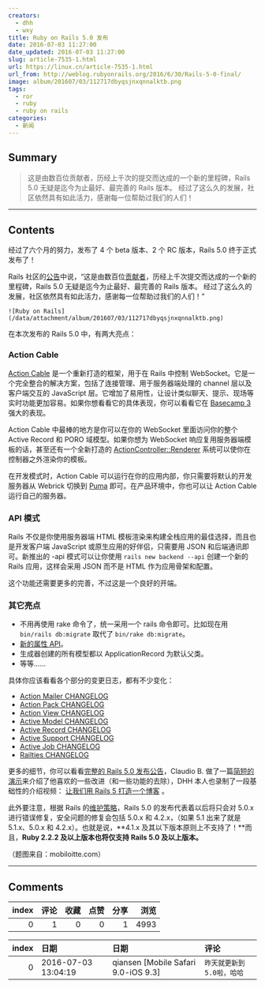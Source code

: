 ```yaml
---
creators:
  - dhh
  - wxy
title: Ruby on Rails 5.0 发布
date: 2016-07-03 11:27:00
date_updated: 2016-07-03 11:27:00
slug: article-7535-1.html
url: https://linux.cn/article-7535-1.html
url_from: http://weblog.rubyonrails.org/2016/6/30/Rails-5-0-final/
image: album/201607/03/112717dbyqsjnxqnnalktb.png
tags:
  - ror
  - ruby
  - ruby on rails
categories:
  - 新闻
---
```


## Summary

> 这是由数百位贡献者，历经上千次的提交而达成的一个新的里程碑，Rails 5.0 无疑是迄今为止最好、最完善的 Rails 版本。 经过了这么久的发展，社区依然具有如此活力，感谢每一位帮助过我们的人们！

***

<!-- more -->

## Contents

经过了六个月的努力，发布了 4 个 beta 版本、2 个 RC 版本，Rails 5.0 终于正式发布了！

Rails 社区的[公告](http://weblog.rubyonrails.org/2016/6/30/Rails-5-0-final/)中说，“这是由数百位[贡献者](http://contributors.rubyonrails.org/releases/5-0-0/contributors)，历经上千次提交而达成的一个新的里程碑，Rails 5.0 无疑是迄今为止最好、最完善的 Rails 版本。 经过了这么久的发展，社区依然具有如此活力，感谢每一位帮助过我们的人们！”

`![Ruby on Rails](/data/attachment/album/201607/03/112717dbyqsjnxqnnalktb.png)`

在本次发布的 Rails 5.0 中，有两大亮点：

### Action Cable

[Action Cable](https://github.com/rails/rails/tree/master/actioncable) 是一个重新打造的框架，用于在 Rails 中控制 WebSocket。它是一个完全整合的解决方案，包括了连接管理、用于服务器端处理的 channel 层以及客户端交互的 JavaScript 层。它增加了易用性，让设计类似聊天、提示、现场等实时功能更加容易。如果你想看看它的具体表现，你可以看看它在 [Basecamp 3](https://basecamp.com/) 强大的表现。

Action Cable 中最棒的地方是你可以在你的 WebSocket 里面访问你的整个 Active Record 和 PORO 域模型。如果你想为 WebSocket 响应复用服务器端模板的话，甚至还有一个全新打造的 [ActionController::Renderer](http://blog.bigbinary.com/2016/01/08/rendering-views-outside-of-controllers-in-rails-5.html) 系统可以使你在控制器之外渲染你的模板。

在开发模式时，Action Cable 可以运行在你的应用内部，你只需要将默认的开发服务器从 Webrick 切换到 [Puma](http://puma.io/) 即可。在产品环境中，你也可以让 Action Cable 运行自己的服务器。

### API 模式

Rails 不仅是你使用服务器端 HTML 模板渲染来构建全栈应用的最佳选择，而且也是开发客户端 JavaScript 或原生应用的好伴侣，只需要用 JSON 和后端通讯即可。新推出的 -api 模式可以让你使用 `rails new backend --api` 创建一个新的 Rails 应用，这样会采用 JSON 而不是 HTML 作为应用骨架和配置。

这个功能还需要更多的完善，不过这是一个良好的开端。

### 其它亮点

* 不用再使用 rake 命令了，统一采用一个 rails 命令即可。比如现在用 `bin/rails db:migrate` 取代了 `bin/rake db:migrate`。
* [新的属性 API](https://github.com/rails/rails/blob/8c752c7ac739d5a86d4136ab1e9d0142c4041e58/activerecord/lib/active_record/attributes.rb)。
* 生成器创建的所有模型都以 ApplicationRecord 为默认父类。
* 等等……

具体你应该看看各个部分的变更日志，都有不少变化：

* [Action Mailer CHANGELOG](https://github.com/rails/rails/blob/v5.0.0/actionmailer/CHANGELOG.md)
* [Action Pack CHANGELOG](https://github.com/rails/rails/blob/v5.0.0/actionpack/CHANGELOG.md)
* [Action View CHANGELOG](https://github.com/rails/rails/blob/v5.0.0/actionview/CHANGELOG.md)
* [Active Model CHANGELOG](https://github.com/rails/rails/blob/v5.0.0/activemodel/CHANGELOG.md)
* [Active Record CHANGELOG](https://github.com/rails/rails/blob/v5.0.0/activerecord/CHANGELOG.md)
* [Active Support CHANGELOG](https://github.com/rails/rails/blob/v5.0.0/activesupport/CHANGELOG.md)
* [Active Job CHANGELOG](https://github.com/rails/rails/blob/v5.0.0/activejob/CHANGELOG.md)
* [Railties CHANGELOG](https://github.com/rails/rails/blob/v5.0.0/railties/CHANGELOG.md)

更多的细节，你可以看看[完整的 Rails 5.0 发布公告](http://guides.rubyonrails.org/5_0_release_notes.html)，Claudio B. 做了一篇[简短的演示](https://speakerdeck.com/claudiob/rails-5-awesome-features-and-breaking-changes)来介绍了他喜欢的一些改进（和一些功能的去除），DHH 本人也录制了一段基础性的介绍视频： [让我们用 Rails 5 打造一个博客](https://www.youtube.com/watch?v=OaDhY_y8WTo) 。

此外要注意，根据 Rails 的[维护策略](http://guides.rubyonrails.org/maintenance_policy.html)，Rails 5.0 的发布代表着以后将只会对 5.0.x 进行错误修复，安全问题的修复会包括 5.0.x 和 4.2.x，（如果 5.1 出来了就是 5.1.x、5.0.x 和 4.2.x）。也就是说，**4.1.x 及其以下版本原则上不支持了！**而且，**Ruby 2.2.2 及以上版本也将仅支持 Rails 5.0 及以上版本。**

（题图来自：mobiloitte.com）

***

## Comments


|   index |   评论 |   收藏 |   点赞 |   分享 |   浏览 |
|--------:|-------:|-------:|-------:|-------:|-------:|
|       0 |      1 |      0 |      0 |      1 |   4993 |

|   index | 日期                | 日期                                | 评论                      |
|--------:|:--------------------|:------------------------------------|:--------------------------|
|       0 | 2016-07-03 13:04:19 | qiansen [Mobile Safari 9.0-iOS 9.3] | `昨天就更新到5.0啦，哈哈` |
